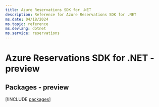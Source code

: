 ```yaml
---
title: Azure Reservations SDK for .NET
description: Reference for Azure Reservations SDK for .NET
ms.date: 04/18/2024
ms.topic: reference
ms.devlang: dotnet
ms.service: reservations
---
```

# Azure Reservations SDK for .NET - preview
## Packages - preview
[!INCLUDE [packages](reservations-index.md)]